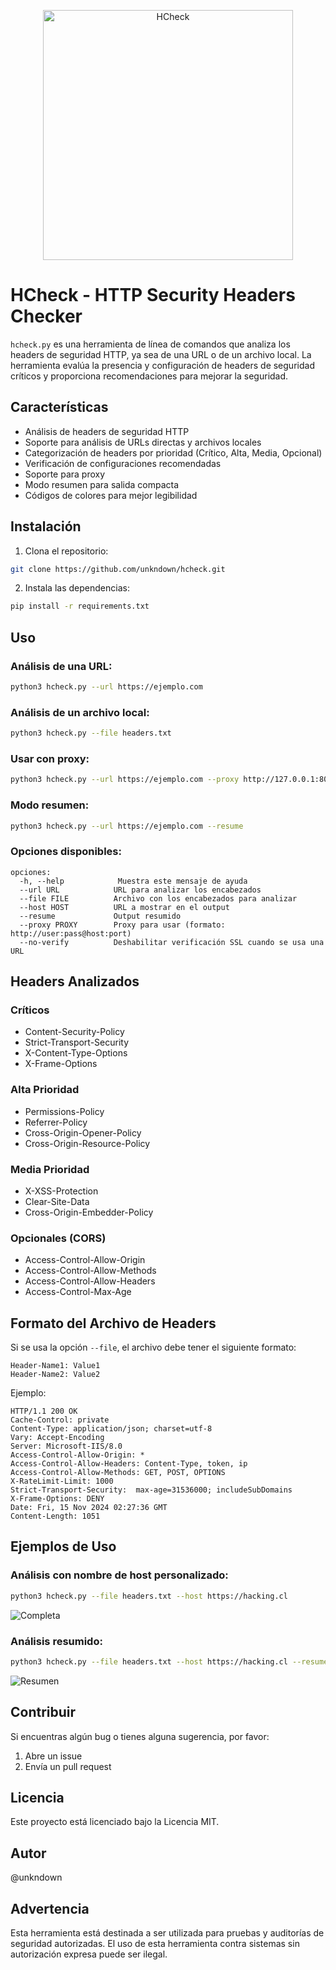 <p align="center">
  <img src="https://i.imgur.com/k27uAdr.png" alt="HCheck" width="400">
</p>

# HCheck - HTTP Security Headers Checker

`hcheck.py` es una herramienta de línea de comandos que analiza los headers de seguridad HTTP, ya sea de una URL o de un archivo local. La herramienta evalúa la presencia y configuración de headers de seguridad críticos y proporciona recomendaciones para mejorar la seguridad.

## Características

- Análisis de headers de seguridad HTTP
- Soporte para análisis de URLs directas y archivos locales
- Categorización de headers por prioridad (Crítico, Alta, Media, Opcional)
- Verificación de configuraciones recomendadas
- Soporte para proxy
- Modo resumen para salida compacta
- Códigos de colores para mejor legibilidad

## Instalación

1. Clona el repositorio:
```bash
git clone https://github.com/unkndown/hcheck.git
```

2. Instala las dependencias:
```bash
pip install -r requirements.txt
```

## Uso

### Análisis de una URL:
```bash
python3 hcheck.py --url https://ejemplo.com
```

### Análisis de un archivo local:
```bash
python3 hcheck.py --file headers.txt
```

### Usar con proxy:
```bash
python3 hcheck.py --url https://ejemplo.com --proxy http://127.0.0.1:8080
```

### Modo resumen:
```bash
python3 hcheck.py --url https://ejemplo.com --resume
```

### Opciones disponibles:
```
opciones:
  -h, --help            Muestra este mensaje de ayuda
  --url URL            URL para analizar los encabezados
  --file FILE          Archivo con los encabezados para analizar
  --host HOST          URL a mostrar en el output
  --resume             Output resumido
  --proxy PROXY        Proxy para usar (formato: http://user:pass@host:port)
  --no-verify          Deshabilitar verificación SSL cuando se usa una URL
```

## Headers Analizados

### Críticos
- Content-Security-Policy
- Strict-Transport-Security
- X-Content-Type-Options
- X-Frame-Options

### Alta Prioridad
- Permissions-Policy
- Referrer-Policy
- Cross-Origin-Opener-Policy
- Cross-Origin-Resource-Policy

### Media Prioridad
- X-XSS-Protection
- Clear-Site-Data
- Cross-Origin-Embedder-Policy

### Opcionales (CORS)
- Access-Control-Allow-Origin
- Access-Control-Allow-Methods
- Access-Control-Allow-Headers
- Access-Control-Max-Age

## Formato del Archivo de Headers

Si se usa la opción `--file`, el archivo debe tener el siguiente formato:
```
Header-Name1: Value1
Header-Name2: Value2
```

Ejemplo:
```
HTTP/1.1 200 OK
Cache-Control: private
Content-Type: application/json; charset=utf-8
Vary: Accept-Encoding
Server: Microsoft-IIS/8.0
Access-Control-Allow-Origin: *
Access-Control-Allow-Headers: Content-Type, token, ip
Access-Control-Allow-Methods: GET, POST, OPTIONS
X-RateLimit-Limit: 1000
Strict-Transport-Security:  max-age=31536000; includeSubDomains
X-Frame-Options: DENY
Date: Fri, 15 Nov 2024 02:27:36 GMT
Content-Length: 1051

```

## Ejemplos de Uso

### Análisis con nombre de host personalizado:
```bash
python3 hcheck.py --file headers.txt --host https://hacking.cl
```
![Completa](https://i.imgur.com/RXdMRYB.png)


### Análisis resumido:
```bash
python3 hcheck.py --file headers.txt --host https://hacking.cl --resume
```
![Resumen](https://i.imgur.com/sbhEOUG.png)


## Contribuir

Si encuentras algún bug o tienes alguna sugerencia, por favor:

1. Abre un issue
2. Envía un pull request

## Licencia

Este proyecto está licenciado bajo la Licencia MIT.

## Autor

@unkndown

## Advertencia

Esta herramienta está destinada a ser utilizada para pruebas y auditorías de seguridad autorizadas. El uso de esta herramienta contra sistemas sin autorización expresa puede ser ilegal.